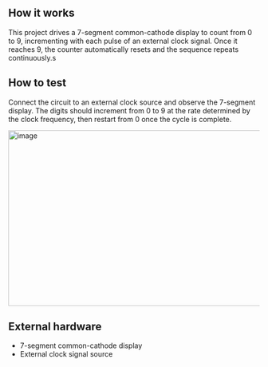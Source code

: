 <!---

This file is used to generate your project datasheet. Please fill in the information below and delete any unused
sections.

You can also include images in this folder and reference them in the markdown. Each image must be less than
512 kb in size, and the combined size of all images must be less than 1 MB.
-->

## How it works

This project drives a 7-segment common-cathode display to count from 0 to 9, incrementing with each pulse of an external clock signal. Once it reaches 9, the counter automatically resets and the sequence repeats continuously.s

## How to test

Connect the circuit to an external clock source and observe the 7-segment display. The digits should increment from 0 to 9 at the rate determined by the clock frequency, then restart from 0 once the cycle is complete.

<img width="1106" height="352" alt="image" src="https://github.com/user-attachments/assets/3458c679-47f1-403c-b006-b29dd375a55e" />

## External hardware

- 7-segment common-cathode display
- External clock signal source
